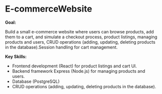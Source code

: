 # E-commerceWebsite

**Goal:**

Build a small e-commerce website where users can browse products, add them to a cart, and simulate a checkout process, product listings, managing products and users, CRUD operations (adding, updating, deleting products in the database).Session handling for cart management.

**Key Skills:**

- Frontend development (React) for product listings and
cart UI.
- Backend framework	Express (Node.js) for managing products
and users.
- Database	(PostgreSQL)
- CRUD operations (adding, updating, deleting products in the
database).

